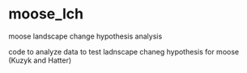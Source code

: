 # moose_lch
moose landscape change hypothesis analysis


code to analyze data to test ladnscape chaneg hypothesis for moose (Kuzyk and Hatter)
